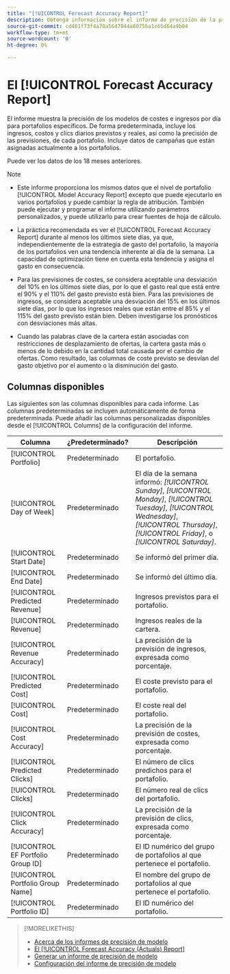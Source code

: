 ```yaml
---
title: "[!UICONTROL Forecast Accuracy Report]"
description: Obtenga información sobre el informe de precisión de la previsión, incluidas las columnas de datos.
source-git-commit: cd461f73f4a70a5647844a6075ba1c65d64a9b04
workflow-type: tm+mt
source-wordcount: '0'
ht-degree: 0%

---
```


# El [!UICONTROL Forecast Accuracy Report]

El informe muestra la precisión de los modelos de costes e ingresos por día para portafolios específicos. De forma predeterminada, incluye los ingresos, costos y clics diarios previstos y reales, así como la precisión de las previsiones, de cada portafolio. Incluye datos de campañas que están asignadas actualmente a los portafolios.

Puede ver los datos de los 18 meses anteriores.

>[!NOTE]
>
>* Este informe proporciona los mismos datos que el nivel de portafolio [!UICONTROL Model Accuracy Report] excepto que puede ejecutarlo en varios portafolios y puede cambiar la regla de atribución. También puede ejecutar y programar el informe utilizando parámetros personalizados, y puede utilizarlo para crear fuentes de hoja de cálculo.
>
>* La práctica recomendada es ver el [!UICONTROL Forecast Accuracy Report] durante al menos los últimos siete días, ya que, independientemente de la estrategia de gasto del portafolio, la mayoría de los portafolios ven una tendencia inherente al día de la semana. La capacidad de optimización tiene en cuenta esta tendencia y asigna el gasto en consecuencia.
>
>* Para las previsiones de costes, se considera aceptable una desviación del 10% en los últimos siete días, por lo que el gasto real que está entre el 90% y el 110% del gasto previsto está bien. Para las previsiones de ingresos, se considera aceptable una desviación del 15% en los últimos siete días, por lo que los ingresos reales que están entre el 85% y el 115% del gasto previsto están bien. Deben investigarse los pronósticos con desviaciones más altas.
>
>* Cuando las palabras clave de la cartera están asociadas con restricciones de desplazamiento de ofertas, la cartera gasta más o menos de lo debido en la cantidad total causada por el cambio de ofertas. Como resultado, las columnas de coste previsto se desvían del gasto objetivo por el aumento o la disminución del gasto.


## Columnas disponibles

Las siguientes son las columnas disponibles para cada informe. Las columnas predeterminadas se incluyen automáticamente de forma predeterminada. Puede añadir las columnas personalizadas disponibles desde el [!UICONTROL Columns] de la configuración del informe.

| Columna | ¿Predeterminado? | Descripción |
|----|----|----|
| [!UICONTROL Portfolio] | Predeterminado | El portafolio. |
| [!UICONTROL Day of Week] | Predeterminado | El día de la semana informó: <i>[!UICONTROL Sunday]</i>, <i>[!UICONTROL Monday]</i>, <i>[!UICONTROL Tuesday]</i>, <i>[!UICONTROL Wednesday]</i>, <i>[!UICONTROL Thursday]</i>, <i>[!UICONTROL Friday]</i>, o <i>[!UICONTROL Saturday]</i>. |
| [!UICONTROL Start Date] | Predeterminado | Se informó del primer día. |
| [!UICONTROL End Date] | Predeterminado | Se informó del último día. |
| [!UICONTROL Predicted Revenue] | Predeterminado | Ingresos previstos para el portafolio. |
| [!UICONTROL Revenue] | Predeterminado | Ingresos reales de la cartera. |
| [!UICONTROL Revenue Accuracy] | Predeterminado | La precisión de la previsión de ingresos, expresada como porcentaje. |
| [!UICONTROL Predicted Cost] | Predeterminado | El coste previsto para el portafolio. |
| [!UICONTROL Cost] | Predeterminado | El coste real del portafolio. |
| [!UICONTROL Cost Accuracy] | Predeterminado | La precisión de la previsión de costes, expresada como porcentaje. |
| [!UICONTROL Predicted Clicks] | Predeterminado | El número de clics predichos para el portafolio. |
| [!UICONTROL Clicks] | Predeterminado | El número real de clics del portafolio. |
| [!UICONTROL Click Accuracy] | Predeterminado | La precisión de la previsión de clics, expresada como porcentaje. |
| [!UICONTROL EF Portfolio Group ID] | Predeterminado | El ID numérico del grupo de portafolios al que pertenece el portafolio. |
| [!UICONTROL Portfolio Group Name] | Predeterminado | El nombre del grupo de portafolios al que pertenece el portafolio. |
| [!UICONTROL Portfolio ID] | Predeterminado | El ID numérico del portafolio. |

<table style="table-layout:auto">

>[!MORELIKETHIS]
>
>* [Acerca de los informes de precisión de modelo](/help/search-social-commerce/reports/management/model-accuracy/model-accuracy-report-about.md)
>* [El [!UICONTROL Forecast Accuracy (Actuals) Report]](forecast-accuracy-actuals-report.md)
>* [Generar un informe de precisión de modelo](model-accuracy-report-generate.md)
>* [Configuración del informe de precisión de modelo](/help/search-social-commerce/reports/management/model-accuracy/model-accuracy-report-settings.md)

